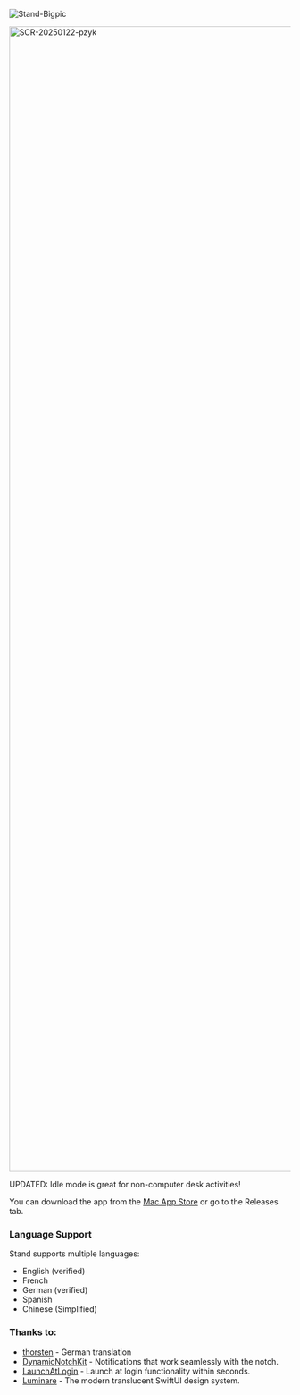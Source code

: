 
![Stand-Bigpic](https://github.com/user-attachments/assets/76a981f6-a1d0-4b4b-9a52-54492e25b8cd)

<img width="2048" alt="SCR-20250122-pzyk" src="https://github.com/user-attachments/assets/96ced490-1eb9-4d4d-afe3-11fd0f96f6da" />

UPDATED: Idle mode is great for non-computer desk activities!

You can download the app from the [Mac App Store](https://apps.apple.com/us/app/stand-standing-desk-app/id6741711329?mt=12) or go to the Releases tab.

### Language Support
Stand supports multiple languages:
- English (verified)
- French
- German (verified)
- Spanish
- Chinese (Simplified)

### Thanks to:
- [thorsten](https://github.com/thorsten) - German translation
- [DynamicNotchKit](https://github.com/MrKai77/DynamicNotchKit) - Notifications that work seamlessly with the notch.
- [LaunchAtLogin](https://github.com/sindresorhus/LaunchAtLogin-Modern) - Launch at login functionality within seconds.
- [Luminare](https://github.com/MrKai77/Luminare) - The modern translucent SwiftUI design system.
